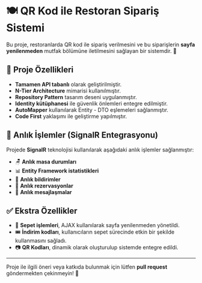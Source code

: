 # 🍽️ QR Kod ile Restoran Sipariş Sistemi

Bu proje, restoranlarda QR kod ile sipariş verilmesini ve bu siparişlerin **sayfa yenilenmeden** mutfak bölümüne iletilmesini sağlayan bir sistemdir. 🚀

## 📌 Proje Özellikleri
- **Tamamen API tabanlı** olarak geliştirilmiştir.
- **N-Tier Architecture** mimarisi kullanılmıştır.
- **Repository Pattern** tasarım deseni uygulanmıştır.
- **Identity kütüphanesi** ile güvenlik önlemleri entegre edilmiştir.
- **AutoMapper** kullanılarak Entity - DTO eşlemeleri sağlanmıştır.
- **Code First** yaklaşımı ile geliştirme yapılmıştır.

## 🔄 Anlık İşlemler (SignalR Entegrasyonu)
Projede **SignalR** teknolojisi kullanılarak aşağıdaki anlık işlemler sağlanmıştır:
- 🪑 **Anlık masa durumları**
- 📊 **Entity Framework istatistikleri**
- 🔔 **Anlık bildirimler**
- 📅 **Anlık rezervasyonlar**
- 💬 **Anlık mesajlaşmalar**

## ✅ Ekstra Özellikler
- 🛒 **Sepet işlemleri**, AJAX kullanılarak sayfa yenilenmeden yönetildi.
- 🎟️ **İndirim kodları**, kullanıcıların sepet sürecinde etkin bir şekilde kullanmasını sağladı.
- 📷 **QR Kodları**, dinamik olarak oluşturulup sistemde entegre edildi.
---
Proje ile ilgili öneri veya katkıda bulunmak için lütfen **pull request** göndermekten çekinmeyin! 🚀

